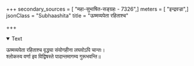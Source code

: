 +++
secondary_sources = [ "महा-सुभाषित-सङ्ग्रहः - 7326",]
meters = [ "इन्द्रवज्रा",]
jsonClass = "Subhaashita"
title = "ऊष्मव्यपेता रहिताश्च"

+++

<details open><summary>Text</summary>

ऊष्मव्यपेता रहिताश्च वृद्ध्या संयोगहीना लघवोऽपि चान्तः।  
श्लोकस्य वर्णा इव विद्विषस्ते पादान्तमागम्य गुरूभवन्ति॥
</details>

